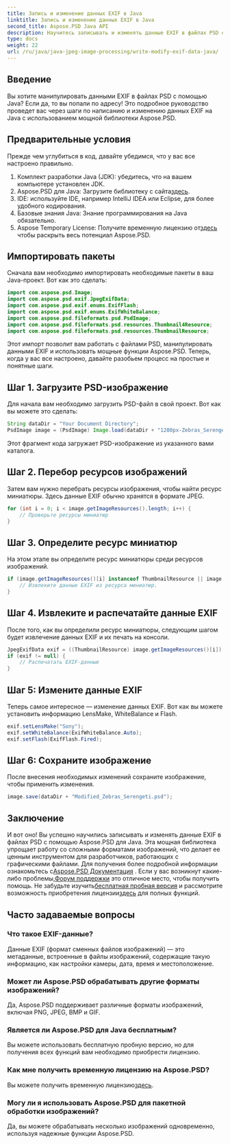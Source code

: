 ```yaml
---
title: Запись и изменение данных EXIF в Java
linktitle: Запись и изменение данных EXIF в Java
second_title: Aspose.PSD Java API
description: Научитесь записывать и изменять данные EXIF в файлах PSD с помощью Aspose.PSD для Java с помощью этого подробного пошагового руководства.
type: docs
weight: 22
url: /ru/java/java-jpeg-image-processing/write-modify-exif-data-java/
---
```

## Введение
Вы хотите манипулировать данными EXIF в файлах PSD с помощью Java? Если да, то вы попали по адресу! Это подробное руководство проведет вас через шаги по написанию и изменению данных EXIF на Java с использованием мощной библиотеки Aspose.PSD. 
## Предварительные условия
Прежде чем углубиться в код, давайте убедимся, что у вас все настроено правильно.
1. Комплект разработки Java (JDK): убедитесь, что на вашем компьютере установлен JDK.
2.  Aspose.PSD для Java: Загрузите библиотеку с сайта[здесь](https://releases.aspose.com/psd/java/).
3. IDE: используйте IDE, например IntelliJ IDEA или Eclipse, для более удобного кодирования.
4. Базовые знания Java: Знание программирования на Java обязательно.
5.  Aspose Temporary License: Получите временную лицензию от[здесь](https://purchase.aspose.com/temporary-license/) чтобы раскрыть весь потенциал Aspose.PSD.
## Импортировать пакеты
Сначала вам необходимо импортировать необходимые пакеты в ваш Java-проект. Вот как это сделать:
```java
import com.aspose.psd.Image;
import com.aspose.psd.exif.JpegExifData;
import com.aspose.psd.exif.enums.ExifFlash;
import com.aspose.psd.exif.enums.ExifWhiteBalance;
import com.aspose.psd.fileformats.psd.PsdImage;
import com.aspose.psd.fileformats.psd.resources.Thumbnail4Resource;
import com.aspose.psd.fileformats.psd.resources.ThumbnailResource;
```
Этот импорт позволит вам работать с файлами PSD, манипулировать данными EXIF и использовать мощные функции Aspose.PSD.
Теперь, когда у вас все настроено, давайте разобьем процесс на простые и понятные шаги.
## Шаг 1. Загрузите PSD-изображение
Для начала вам необходимо загрузить PSD-файл в свой проект. Вот как вы можете это сделать:
```java
String dataDir = "Your Document Directory";
PsdImage image = (PsdImage) Image.load(dataDir + "1280px-Zebras_Serengeti.psd");
```
Этот фрагмент кода загружает PSD-изображение из указанного вами каталога.
## Шаг 2. Перебор ресурсов изображений
Затем вам нужно перебрать ресурсы изображения, чтобы найти ресурс миниатюры. Здесь данные EXIF обычно хранятся в формате JPEG.
```java
for (int i = 0; i < image.getImageResources().length; i++) {
    // Проверьте ресурсы миниатюр
}
```
## Шаг 3. Определите ресурс миниатюр
На этом этапе вы определите ресурс миниатюры среди ресурсов изображений.
```java
if (image.getImageResources()[i] instanceof ThumbnailResource || image.getImageResources()[i] instanceof Thumbnail4Resource) {
    // Извлеките данные EXIF из ресурса миниатюр.
}
```
## Шаг 4. Извлеките и распечатайте данные EXIF
После того, как вы определили ресурс миниатюры, следующим шагом будет извлечение данных EXIF и их печать на консоли.
```java
JpegExifData exif = ((ThumbnailResource) image.getImageResources()[i]).getJpegOptions().getExifData();
if (exif != null) {
    // Распечатать EXIF-данные
}
```
## Шаг 5: Измените данные EXIF
Теперь самое интересное — изменение данных EXIF. Вот как вы можете установить информацию LensMake, WhiteBalance и Flash.
```java
exif.setLensMake("Sony");
exif.setWhiteBalance(ExifWhiteBalance.Auto);
exif.setFlash(ExifFlash.Fired);
```
## Шаг 6: Сохраните изображение
После внесения необходимых изменений сохраните изображение, чтобы применить изменения.
```java
image.save(dataDir + "Modified_Zebras_Serengeti.psd");
```
## Заключение
И вот оно! Вы успешно научились записывать и изменять данные EXIF в файлах PSD с помощью Aspose.PSD для Java. Эта мощная библиотека упрощает работу со сложными форматами изображений, что делает ее ценным инструментом для разработчиков, работающих с графическими файлами. 
 Для получения более подробной информации ознакомьтесь с[Aspose.PSD Документация](https://reference.aspose.com/psd/java/) . Если у вас возникнут какие-либо проблемы,[Форум поддержки](https://forum.aspose.com/c/psd/34) это отличное место, чтобы получить помощь. Не забудьте изучить[бесплатная пробная версия](https://releases.aspose.com/) и рассмотрите возможность приобретения лицензии[здесь](https://purchase.aspose.com/buy) для полных функций.
## Часто задаваемые вопросы
### Что такое EXIF-данные?
Данные EXIF (формат сменных файлов изображений) — это метаданные, встроенные в файлы изображений, содержащие такую информацию, как настройки камеры, дата, время и местоположение.
### Может ли Aspose.PSD обрабатывать другие форматы изображений?
Да, Aspose.PSD поддерживает различные форматы изображений, включая PNG, JPEG, BMP и GIF.
### Является ли Aspose.PSD для Java бесплатным?
Вы можете использовать бесплатную пробную версию, но для получения всех функций вам необходимо приобрести лицензию.
### Как мне получить временную лицензию на Aspose.PSD?
 Вы можете получить временную лицензию[здесь](https://purchase.aspose.com/temporary-license/).
### Могу ли я использовать Aspose.PSD для пакетной обработки изображений?
Да, вы можете обрабатывать несколько изображений одновременно, используя надежные функции Aspose.PSD.
